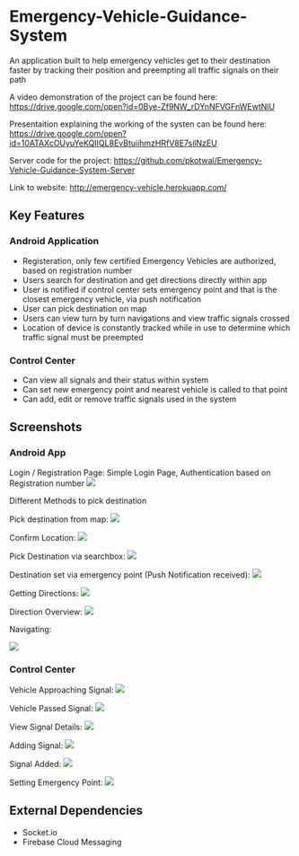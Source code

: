 # Emergency-Vehicle-Guidance-System

An application built to help emergency vehicles get to their destination faster by tracking their position and preempting all traffic signals on their path

A video demonstration of the project can be found here: https://drive.google.com/open?id=0Bye-Zf9NW_rDYnNFVGFnWEwtNlU

Presentaition explaining the working of the systen can be found here: https://drive.google.com/open?id=10ATAXcOUyuYeKQIIQL8EvBtuiihmzHRfV8E7silNzEU

Server code for the project: https://github.com/pkotwal/Emergency-Vehicle-Guidance-System-Server

Link to website: http://emergency-vehicle.herokuapp.com/

## Key Features
### Android Application
- Registeration, only few certified Emergency Vehicles are authorized, based on registration number
- Users search for destination and get directions directly within app
- User is notified if control center sets emergency point and that is the closest emergency vehicle, via push notification
- User can pick destination on map
- Users can view turn by turn navigations and view traffic signals crossed
- Location of device is constantly tracked while in use to determine which traffic signal must be preempted

### Control Center
- Can view all signals and their status within system
- Can set new emergency point and nearest vehicle is called to that point
- Can add, edit or remove traffic signals used in the system


## Screenshots

### Android App

Login / Registration Page: Simple Login Page, Authentication based on Registration number
![](./Screenshots/evgs-login-filled.png)

Different Methods to pick destination

Pick destination from map:
![](./Screenshots/evgs-pick-destination-map.png)

Confirm Location:
![](./Screenshots/evgs-pick-destination-confirm.png)

Pick Destination via searchbox:
![](./Screenshots/evgs-pick-destination-search.png)

Destination set via emergency point (Push Notification received):
![](./Screenshots/evgs-alert-received.png)

Getting Directions:
![](./Screenshots/evgs-pick-destination.png)

Direction Overview:
![](./Screenshots/evgs-directions-overview.png)

Navigating:

![](./Screenshots/evgs-directions-navigate.png)

### Control Center

Vehicle Approaching Signal:
![](./Screenshots/evgs-vehicle-approaching.png)

Vehicle Passed Signal:
![](./Screenshots/evgs-vehicle-passed.png)

View Signal Details:
![](./Screenshots/evgs-signal-details.png)

Adding Signal:
![](./Screenshots/evgs-adding-signals.png)

Signal Added:
![](./Screenshots/evgs-signals-added.png)

Setting Emergency Point:
![](./Screenshots/evgs-set-emergency-point.png)



## External Dependencies
- Socket.io
- Firebase Cloud Messaging


